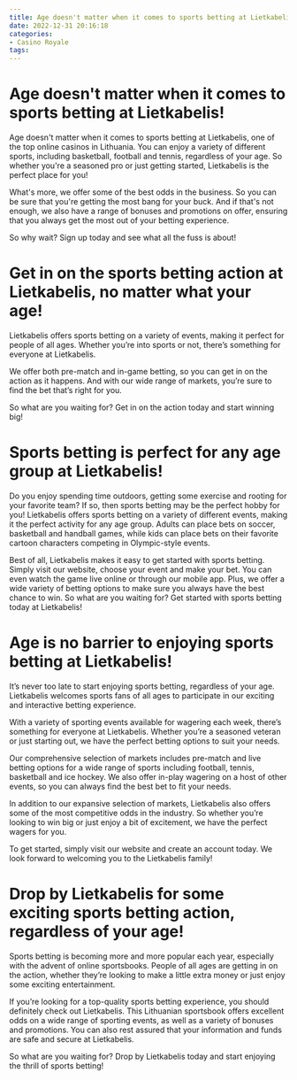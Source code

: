 ```yaml
---
title: Age doesn't matter when it comes to sports betting at Lietkabelis!
date: 2022-12-31 20:16:18
categories:
- Casino Royale
tags:
---
```



#  Age doesn't matter when it comes to sports betting at Lietkabelis!

Age doesn't matter when it comes to sports betting at Lietkabelis, one of the top online casinos in Lithuania. You can enjoy a variety of different sports, including basketball, football and tennis, regardless of your age. So whether you're a seasoned pro or just getting started, Lietkabelis is the perfect place for you!

What's more, we offer some of the best odds in the business. So you can be sure that you're getting the most bang for your buck. And if that's not enough, we also have a range of bonuses and promotions on offer, ensuring that you always get the most out of your betting experience.

So why wait? Sign up today and see what all the fuss is about!

#  Get in on the sports betting action at Lietkabelis, no matter what your age!

Lietkabelis offers sports betting on a variety of events, making it perfect for people of all ages. Whether you’re into sports or not, there’s something for everyone at Lietkabelis.

We offer both pre-match and in-game betting, so you can get in on the action as it happens. And with our wide range of markets, you’re sure to find the bet that’s right for you.

 So what are you waiting for? Get in on the action today and start winning big!

#  Sports betting is perfect for any age group at Lietkabelis!

Do you enjoy spending time outdoors, getting some exercise and rooting for your favorite team? If so, then sports betting may be the perfect hobby for you! Lietkabelis offers sports betting on a variety of different events, making it the perfect activity for any age group. Adults can place bets on soccer, basketball and handball games, while kids can place bets on their favorite cartoon characters competing in Olympic-style events.

Best of all, Lietkabelis makes it easy to get started with sports betting. Simply visit our website, choose your event and make your bet. You can even watch the game live online or through our mobile app. Plus, we offer a wide variety of betting options to make sure you always have the best chance to win. So what are you waiting for? Get started with sports betting today at Lietkabelis!

#  Age is no barrier to enjoying sports betting at Lietkabelis!

It’s never too late to start enjoying sports betting, regardless of your age. Lietkabelis welcomes sports fans of all ages to participate in our exciting and interactive betting experience.

With a variety of sporting events available for wagering each week, there’s something for everyone at Lietkabelis. Whether you’re a seasoned veteran or just starting out, we have the perfect betting options to suit your needs.

Our comprehensive selection of markets includes pre-match and live betting options for a wide range of sports including football, tennis, basketball and ice hockey. We also offer in-play wagering on a host of other events, so you can always find the best bet to fit your needs.

In addition to our expansive selection of markets, Lietkabelis also offers some of the most competitive odds in the industry. So whether you’re looking to win big or just enjoy a bit of excitement, we have the perfect wagers for you.

To get started, simply visit our website and create an account today. We look forward to welcoming you to the Lietkabelis family!

#  Drop by Lietkabelis for some exciting sports betting action, regardless of your age!

Sports betting is becoming more and more popular each year, especially with the advent of online sportsbooks. People of all ages are getting in on the action, whether they’re looking to make a little extra money or just enjoy some exciting entertainment.

If you’re looking for a top-quality sports betting experience, you should definitely check out Lietkabelis. This Lithuanian sportsbook offers excellent odds on a wide range of sporting events, as well as a variety of bonuses and promotions. You can also rest assured that your information and funds are safe and secure at Lietkabelis.

So what are you waiting for? Drop by Lietkabelis today and start enjoying the thrill of sports betting!